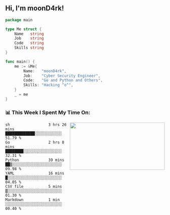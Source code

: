 <h2> Hi, I'm moonD4rk!</h2>

```go
package main

type Me struct {
	Name   string
	Job    string
	Code   string
	Skills string
}

func main() {
	me := &Me{
		Name:   "moonD4rk",
		Job:    "Cyber Security Engineer",
		Code:   "Go and Python and Others",
		Skills: "Hacking ^o^",
	}
	_ = me
}
```

<h3>📊 This Week I Spent My Time On:</h3>
<img align='right' src="https://github-readme-stats.vercel.app/api?username=moond4rk&show_icons=true&theme=radical", width="300" height="150">

<!--START_SECTION:waka-->

```text
sh                 3 hrs 26 mins   █████████████░░░░░░░░░░░░   51.79 %
Go                 2 hrs 8 mins    ████████░░░░░░░░░░░░░░░░░   32.31 %
Python             39 mins         ██▒░░░░░░░░░░░░░░░░░░░░░░   09.98 %
YAML               16 mins         █░░░░░░░░░░░░░░░░░░░░░░░░   04.05 %
CSV file           5 mins          ▒░░░░░░░░░░░░░░░░░░░░░░░░   01.30 %
Markdown           1 min           ░░░░░░░░░░░░░░░░░░░░░░░░░   00.40 %
```

<!--END_SECTION:waka-->

